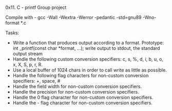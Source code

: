 0x11. C - printf
Group project


Compile with - gcc -Wall -Wextra -Werror -pedantic -std=gnu89 -Wno-format *.c

Tasks:
- Write a function that produces output according to a format.
	Prototype: int _printf(const char *format, ...);
	write output to stdout, the standard output stream
- Handle the following custom conversion specifiers:
	c, s, %, d, i, b, u, o, x, X, S, p, r, R.
- Use a local buffer of 1024 chars in order to call write as little as possible.
- Handle the following flag characters for non-custom conversion specifiers:
	+, space, #
- Handle the field width for non-custom conversion specifiers.
- Handle the precision for non-custom conversion specifiers.
- Handle the 0 flag character for non-custom conversion specifiers.
- Handle the - flag character for non-custom conversion specifiers.
